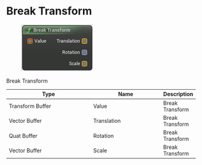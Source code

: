 # Break Transform

<div align="left" data-full-width="false">

<figure><img src="Break_Transform.png" alt=""><figcaption></figcaption></figure>

</div>

Break Transform

<table>
<thead><tr><th width="250">Type</th><th width="200">Name</th><th>Description</th></tr></thead>
<tbody>
<tr><td>Transform Buffer</td><td>Value</td><td>Break Transform</td></tr>
<tr><td>Vector Buffer</td><td>Translation</td><td>Break Transform</td></tr>
<tr><td>Quat Buffer</td><td>Rotation</td><td>Break Transform</td></tr>
<tr><td>Vector Buffer</td><td>Scale</td><td>Break Transform</td></tr>
</tbody>
</table>